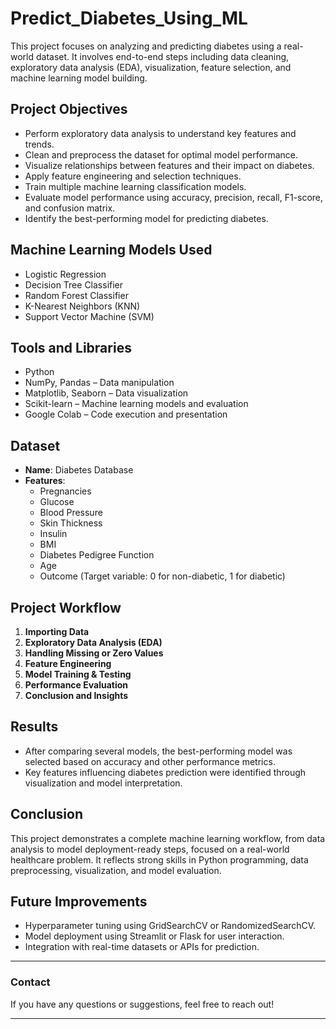 # Predict_Diabetes_Using_ML
This project focuses on analyzing and predicting diabetes using a real-world dataset. It involves end-to-end steps including data cleaning, exploratory data analysis (EDA), visualization, feature selection, and machine learning model building.


##  Project Objectives

- Perform exploratory data analysis to understand key features and trends.
- Clean and preprocess the dataset for optimal model performance.
- Visualize relationships between features and their impact on diabetes.
- Apply feature engineering and selection techniques.
- Train multiple machine learning classification models.
- Evaluate model performance using accuracy, precision, recall, F1-score, and confusion matrix.
- Identify the best-performing model for predicting diabetes.

##  Machine Learning Models Used

- Logistic Regression  
- Decision Tree Classifier  
- Random Forest Classifier  
- K-Nearest Neighbors (KNN)  
- Support Vector Machine (SVM)

##  Tools and Libraries

- Python  
- NumPy, Pandas – Data manipulation  
- Matplotlib, Seaborn – Data visualization  
- Scikit-learn – Machine learning models and evaluation  
- Google Colab – Code execution and presentation

##  Dataset

- **Name**: Diabetes Database  
- **Features**:
  - Pregnancies
  - Glucose
  - Blood Pressure
  - Skin Thickness
  - Insulin
  - BMI
  - Diabetes Pedigree Function
  - Age
  - Outcome (Target variable: 0 for non-diabetic, 1 for diabetic)

##  Project Workflow

1. **Importing Data**
2. **Exploratory Data Analysis (EDA)**
3. **Handling Missing or Zero Values**
4. **Feature Engineering**
5. **Model Training & Testing**
6. **Performance Evaluation**
7. **Conclusion and Insights**

##  Results

- After comparing several models, the best-performing model was selected based on accuracy and other performance metrics.
- Key features influencing diabetes prediction were identified through visualization and model interpretation.

##  Conclusion

This project demonstrates a complete machine learning workflow, from data analysis to model deployment-ready steps, focused on a real-world healthcare problem. It reflects strong skills in Python programming, data preprocessing, visualization, and model evaluation.

##  Future Improvements

- Hyperparameter tuning using GridSearchCV or RandomizedSearchCV.
- Model deployment using Streamlit or Flask for user interaction.
- Integration with real-time datasets or APIs for prediction.

---

###  Contact

If you have any questions or suggestions, feel free to reach out!

---

